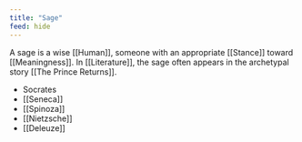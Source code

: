 ```yaml
---
title: "Sage"
feed: hide
---
```


A sage is a wise [[Human]], someone with an appropriate [[Stance]] toward [[Meaningness]]. In [[Literature]], the sage often appears in the archetypal story [[The Prince Returns]]. 

* Socrates
* [[Seneca]]
* [[Spinoza]]
* [[Nietzsche]]
* [[Deleuze]]